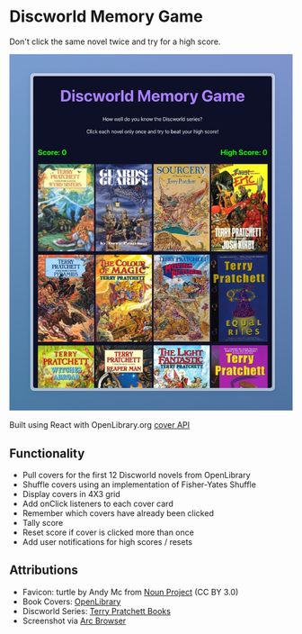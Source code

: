 # Discworld Memory Game

Don't click the same novel twice and try for a high score.

![Screenshot of Discworld Memory Game](/src/assets/Discworld%20Memory.jpeg)

Built using React with OpenLibrary.org [cover API](https://openlibrary.org/dev/docs/api/covers)

## Functionality

- Pull covers for the first 12 Discworld novels from OpenLibrary
- Shuffle covers using an implementation of Fisher-Yates Shuffle
- Display covers in 4X3 grid
- Add onClick listeners to each cover card
- Remember which covers have already been clicked
- Tally score
- Reset score if cover is clicked more than once
- Add user notifications for high scores / resets

## Attributions
- Favicon: turtle by Andy Mc from [Noun Project](https://thenounproject.com/browse/icons/term/turtle/ "turtle Icons") (CC BY 3.0)
- Book Covers: [OpenLibrary](https://openlibrary.org)
- Discworld Series: [Terry Pratchett Books](https://www.terrypratchettbooks.com/)
- Screenshot via [Arc Browser](https://arc.net)
